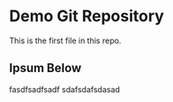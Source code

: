 # Demo Git Repository

This is the first file in this repo.

## Ipsum Below
fasdfsadfsadf
sdafsdafsdasad